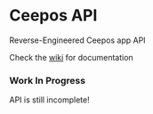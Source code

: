 # Ceepos API
Reverse-Engineered Ceepos app API

Check the [wiki](https://github.com/developerfromjokela/ceepos_api/wiki) for documentation

### Work In Progress
API is still incomplete!

